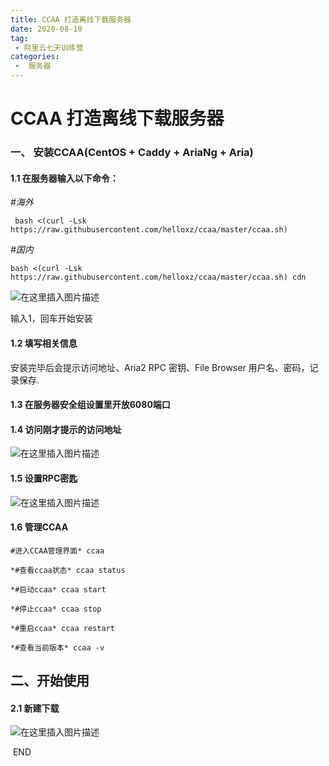 ```yaml
---
title: CCAA 打造离线下载服务器
date: 2020-08-10
tag:
 - 阿里云七天训练营
categories:
 -  服务器
---
```



# CCAA 打造离线下载服务器

### 一、 安装CCAA(CentOS + Caddy + AriaNg + Aria)

#### 1.1 在服务器输入以下命令：

*#海外*

```
 bash <(curl -Lsk https://raw.githubusercontent.com/helloxz/ccaa/master/ccaa.sh) 
```

*#国内* 

```
bash <(curl -Lsk https://raw.githubusercontent.com/helloxz/ccaa/master/ccaa.sh) cdn
```

![在这里插入图片描述](https://img-blog.csdnimg.cn/2020081011352273.png)


输入1，回车开始安装

#### 1.2 填写相关信息

安装完毕后会提示访问地址、Aria2 RPC 密钥、File Browser 用户名、密码，记录保存.

#### 1.3 在服务器安全组设置里开放6080端口

#### 1.4 访问刚才提示的访问地址

![在这里插入图片描述](https://img-blog.csdnimg.cn/20200810113623163.png?x-oss-process=image/watermark,type_ZmFuZ3poZW5naGVpdGk,shadow_10,text_aHR0cHM6Ly9ibG9nLmNzZG4ubmV0L3dlaXhpbl80NjI4NDMwMg==,size_16,color_FFFFFF,t_70)



#### 1.5 设置RPC密匙

![在这里插入图片描述](https://img-blog.csdnimg.cn/202008101136312.png?x-oss-process=image/watermark,type_ZmFuZ3poZW5naGVpdGk,shadow_10,text_aHR0cHM6Ly9ibG9nLmNzZG4ubmV0L3dlaXhpbl80NjI4NDMwMg==,size_16,color_FFFFFF,t_70)


#### 1.6 管理CCAA

```
#进入CCAA管理界面* ccaa 

*#查看ccaa状态* ccaa status 

*#启动ccaa* ccaa start 

*#停止ccaa* ccaa stop 

*#重启ccaa* ccaa restart 

*#查看当前版本* ccaa -v
```

## 二、开始使用

#### 2.1 新建下载

![在这里插入图片描述](https://img-blog.csdnimg.cn/20200810113646867.png?x-oss-process=image/watermark,type_ZmFuZ3poZW5naGVpdGk,shadow_10,text_aHR0cHM6Ly9ibG9nLmNzZG4ubmV0L3dlaXhpbl80NjI4NDMwMg==,size_16,color_FFFFFF,t_70)

​                   	                                 																													END
<Valine></Valine>